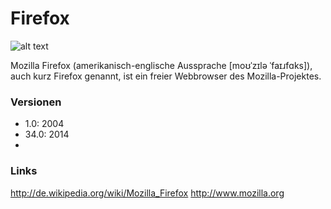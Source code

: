 # Firefox
![alt text](/path/to/http://www.natur-server.de/Bilder/MZ/003/mz00273-kleines-seifenkraut.jpg "Bild")

Mozilla Firefox (amerikanisch-englische Aussprache [moʊˈzɪlə ˈfaɪɹfɑks]),
auch kurz Firefox genannt, ist ein freier Webbrowser des Mozilla-Projektes.

### Versionen
* 1.0: 2004
* 34.0: 2014
* 

### Links
http://de.wikipedia.org/wiki/Mozilla_Firefox
http://www.mozilla.org
